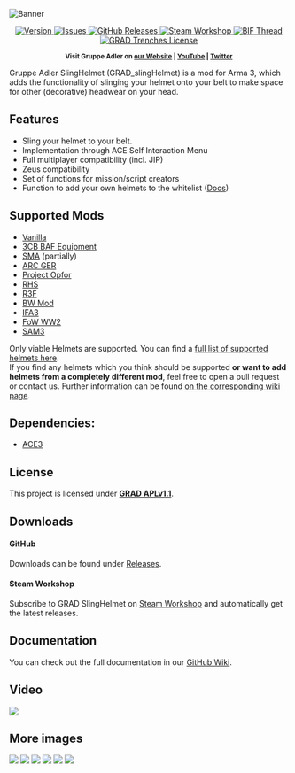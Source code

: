 ![Banner](https://i.imgur.com/yMesdgk.jpg)

<p align="center">
    <a href="https://github.com/DerZade/grad_slinghelmet/releases/latest">
        <img src="https://img.shields.io/github/release/DerZade/grad_slinghelmet.svg?style=flat-square" alt="Version">
    </a>
    <a href="https://github.com/DerZade/grad_slinghelmet/issues">
        <img src="https://img.shields.io/github/issues-raw/DerZade/grad_slinghelmet.svg?style=flat-square&label=Issues" alt="Issues">
    </a>
    <a href="https://github.com/DerZade/grad_slinghelmet/releases">
        <img src="https://img.shields.io/github/downloads/DerZade/grad_slinghelmet/total.svg?style=flat-square&label=Downloads" alt="GitHub Releases">
    </a>
    <a href="https://steamcommunity.com/sharedfiles/filedetails/?id=1354112941">
        <img src="https://img.shields.io/badge/Steam-Workshop-1B2838.svg?style=flat-square" alt="Steam Workshop">
    </a>
    <a href="https://forums.bohemia.net/forums/topic/215969-gruppe-adler-slinghelmet/">
        <img src="https://img.shields.io/badge/BIF-Thread-lightgrey.svg?style=flat-square" alt="BIF Thread">
    </a>
    <a href="https://github.com/DerZade/grad_slinghelmet/blob/master/LICENSE">
        <img src="https://img.shields.io/badge/License-GPLv2-red.svg?style=flat-square" alt="GRAD Trenches License">
    </a>
<!--
    <a href="https://github.com/DerZade/grad_slinghelmet/wiki">
        <img src="https://img.shields.io/badge/GitHub-Wiki-d26911.svg?style=flat-square" alt="Wiki">
    </a>
-->
</p>

<p align="center">
    <sup><strong>Visit Gruppe Adler on <a href="https://www.gruppe-adler.de/">our Website</a> | <a
    href="https://www.youtube.com/user/gruppeadler">YouTube</a> | <a href="https://twitter.com/Gruppe_Adler">Twitter</a></strong></sup>
</p>

Gruppe Adler SlingHelmet (GRAD_slingHelmet) is a mod for Arma 3, which adds the functionality of slinging your helmet onto your belt to make space for other (decorative) headwear on your head.

## Features
- Sling your helmet to your belt.
- Implementation through ACE Self Interaction Menu
- Full multiplayer compatibility (incl. JIP)
- Zeus compatibility
- Set of functions for mission/script creators
- Function to add your own helmets to the whitelist ([Docs](https://github.com/DerZade/grad_slinghelmet/wiki))

## Supported Mods
- [Vanilla](https://arma3.com/)
- [3CB BAF Equipment](https://3cbmod.wordpress.com/released-mods/3cb-baf-equipment/)
- [SMA](http://smaproject.com/) (partially)
- [ARC GER](https://forums.bohemia.net/forums/topic/157621-arc-nato-offensive-mods-units-vehicles/)
- [Project Opfor](https://forums.bohemia.net/forums/topic/193185-project-opfor/)
- [RHS](http://www.rhsmods.org)
- [R3F](http://www.team-r3f.org/)
- [BW Mod](http://www.bwmod.de/)
- [IFA3](https://forums.bohemia.net/forums/topic/190809-iron-front-in-arm3-lite-preview-versions/)
- [FoW WW2](https://forums.bohemia.net/forums/topic/198194-faces-of-war-ww2/)
- [SAM3](https://forums.bohemia.net/forums/topic/145792-swedish-army-mod-3-sam/)

Only viable Helmets are supported.  You can find a [full list of supported helmets here](https://github.com/DerZade/grad_slinghelmet/blob/master/addons/grad_slinghelmet/allowedHeadgear.hpp).  
If you find any helmets which you think should be supported **or want to add helmets from a completely different mod**, feel free to open a pull request or contact us. Further information can be found [on the corresponding wiki page](https://github.com/DerZade/grad_slinghelmet/wiki/Adding-a-Headgear-to-the-Whitelist).

## Dependencies:
- [ACE3](http://www.ace3mod.com)
## License
This project is licensed under [**GRAD APLv1.1**](https://github.com/DerZade/grad_slinghelmet/blob/master/LICENSE).  

## Downloads
#### GitHub 
Downloads can be found under [Releases](https://github.com/DerZade/grad_slinghelmet/releases).  

#### Steam Workshop
Subscribe to GRAD SlingHelmet on [Steam Workshop](https://steamcommunity.com/sharedfiles/filedetails/?id=1354112941) and automatically get the latest releases.

## Documentation  
You can check out the full documentation in our [GitHub Wiki](https://github.com/DerZade/grad_slinghelmet/wiki).
## Video
<a href="https://youtu.be/9118lM9iQ1I" target="_blank"><img src="https://i.imgur.com/F5EVAl8.jpg"></a>

## More images
![](https://i.imgur.com/r7UhFSu.jpg)
![](https://i.imgur.com/FWxBUgC.jpg)
![](https://i.imgur.com/aSfjB9n.jpg)
![](https://i.imgur.com/tjkFssP.jpg)
![](https://i.imgur.com/QUd4G4k.jpg)
![](https://i.imgur.com/IHdFOit.jpg)
